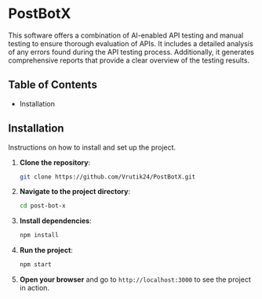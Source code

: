 # PostBotX

This software offers a combination of AI-enabled API testing and manual testing to ensure thorough evaluation of APIs. It includes a detailed analysis of any errors found during the API testing process. Additionally, it generates comprehensive reports that provide a clear overview of the testing results.

## Table of Contents

- Installation

## Installation

Instructions on how to install and set up the project.

1. **Clone the repository**:
    ```bash
    git clone https://github.com/Vrutik24/PostBotX.git
    ```

2. **Navigate to the project directory**:
    ```bash
    cd post-bot-x
    ```

3. **Install dependencies**:
    ```bash
    npm install
    ```

4. **Run the project**:
    ```bash
    npm start
    ```

5. **Open your browser** and go to `http://localhost:3000` to see the project in action.
